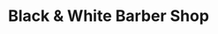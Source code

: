 ---
title: "Black & White Barber Shop"
url: /wuerzburg/black-und-white-barber-shop/
shop: Friseur
---